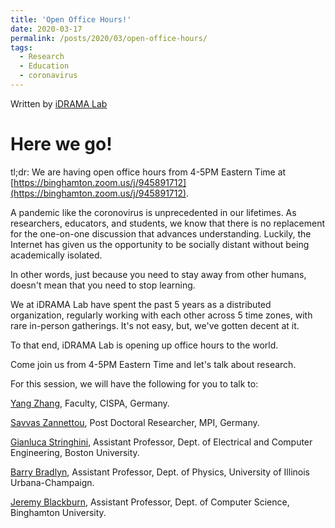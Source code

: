 ```yaml
---
title: 'Open Office Hours!'
date: 2020-03-17
permalink: /posts/2020/03/open-office-hours/
tags:
  - Research
  - Education
  - coronavirus
---
```


Written by [iDRAMA Lab](https://idrama.science/)

Here we go!
============

tl;dr: We are having open office hours from 4-5PM Eastern Time at [https://binghamton.zoom.us/j/945891712](https://binghamton.zoom.us/j/945891712).

A pandemic like the coronovirus is unprecedented in our lifetimes.
As researchers, educators, and students, we know that there is no replacement for the one-on-one discussion that advances understanding.
Luckily, the Internet has given us the opportunity to be socially distant without being academically isolated.

In other words, just because you need to stay away from other humans, doesn't mean that you need to stop learning.

We at iDRAMA Lab have spent the past 5 years as a distributed organization, regularly working with each other across 5 time zones, with rare in-person gatherings.
It's not easy, but, we've gotten decent at it.

To that end, iDRAMA Lab is opening up office hours to the world.

Come join us from 4-5PM Eastern Time and let's talk about research.

For this session, we will have the following for you to talk to:

[Yang Zhang](https://scholar.google.com/citations?user=Xeb2888AAAAJ&hl=en&oi=ao), Faculty, CISPA, Germany.

[Savvas Zannettou](https://scholar.google.com/citations?user=s5-1czUAAAAJ&hl=en), Post Doctoral Researcher, MPI, Germany.

[Gianluca Stringhini](https://scholar.google.com/citations?user=fM-s2vQAAAAJ&hl=en), Assistant Professor, Dept. of Electrical and Computer Engineering, Boston University.

[Barry Bradlyn](https://scholar.google.com/citations?user=kGjhhG8AAAAJ&hl=en), Assistant Professor, Dept. of Physics, University of Illinois Urbana-Champaign.

[Jeremy Blackburn](https://scholar.google.com/citations?hl=en&user=oO1GPO8AAAAJ), Assistant Professor, Dept. of Computer Science, Binghamton University.



